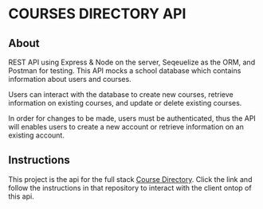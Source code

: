 # COURSES DIRECTORY API

## About

REST API using Express & Node on the server, Seqeuelize as the ORM, and Postman for testing. This API mocks a school database which contains information about users and courses. 

Users can interact with the database to create new courses, retrieve information on existing courses, and update or delete existing courses. 

In order for changes to be made, users must be authenticated, thus the API will enables users to create a new account or retrieve information on an existing account.

## Instructions

This project is the api for the full stack [Course Directory](https://github.com/sethlewis93/Course-Directory). Click the link and follow the instructions in that repository to interact with the client ontop of this api. 
